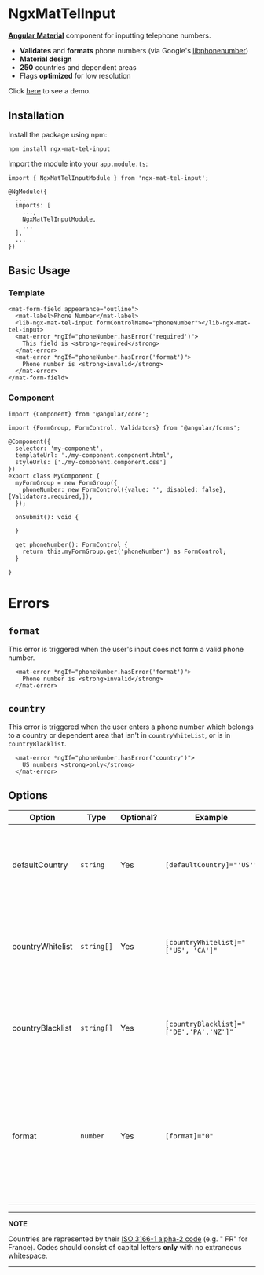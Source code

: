 # NgxMatTelInput

**[Angular Material](https://material.angular.io/)** component for inputting telephone numbers.

* **Validates** and **formats** phone numbers (via Google's [libphonenumber](https://github.com/google/libphonenumber))
* **Material design**
* **250** countries and dependent areas
* Flags **optimized** for low resolution

Click [here](https://ngx-mat-tel-input.web.app/) to see a demo.

## Installation

Install the package using npm:

    npm install ngx-mat-tel-input

Import the module into your `app.module.ts`:

    import { NgxMatTelInputModule } from 'ngx-mat-tel-input';

    @NgModule({
      ...
      imports: [
        ...,
        NgxMatTelInputModule,
        ...
      ],
      ...
    })

## Basic Usage

### Template

    <mat-form-field appearance="outline">
      <mat-label>Phone Number</mat-label>
      <lib-ngx-mat-tel-input formControlName="phoneNumber"></lib-ngx-mat-tel-input>
      <mat-error *ngIf="phoneNumber.hasError('required')">
        This field is <strong>required</strong>
      </mat-error>
      <mat-error *ngIf="phoneNumber.hasError('format')">
        Phone number is <strong>invalid</strong>
      </mat-error>
    </mat-form-field>

### Component

    import {Component} from '@angular/core';
    
    import {FormGroup, FormControl, Validators} from '@angular/forms';
    
    @Component({
      selector: 'my-component',
      templateUrl: './my-component.component.html',
      styleUrls: ['./my-component.component.css']
    })
    export class MyComponent { 
      myFormGroup = new FormGroup({
        phoneNumber: new FormControl({value: '', disabled: false}, [Validators.required,]),
      });
    
      onSubmit(): void {
    
      }
    
      get phoneNumber(): FormControl {
        return this.myFormGroup.get('phoneNumber') as FormControl;
      }
    
    }

# Errors

## `format`

This error is triggered when the user's input does not form a valid phone number.

      <mat-error *ngIf="phoneNumber.hasError('format')">
        Phone number is <strong>invalid</strong>
      </mat-error>

## `country`

This error is triggered when the user enters a phone number which belongs to a country or dependent area that isn't
in `countryWhiteList`, or is in `countryBlacklist`.

      <mat-error *ngIf="phoneNumber.hasError('country')">
        US numbers <strong>only</strong>
      </mat-error>

## Options

| Option           | Type       | Optional? | Example                                 | Description                                                                                                                                                                                       |
|------------------|------------|-----------|-----------------------------------------|---------------------------------------------------------------------------------------------------------------------------------------------------------------------------------------------------|
| defaultCountry   | `string`   | Yes       | `[defaultCountry]="'US'"`               | The country or dependent area to be selected by default in the country picker. If omitted, Afghanistan will be selected by default.                                                               |
| countryWhitelist | `string[]` | Yes       | `[countryWhitelist]="['US', 'CA']"`     | List of countries and dependent areas to **include** in the country picker. If omitted, all countries and dependant areas will be displayed.                                                      |
| countryBlacklist | `string[]` | Yes       | `[countryBlacklist]="['DE','PA','NZ']"` | List of countries and dependent areas to **exclude** from the country picker. If omitted, all countries and dependant areas will be displayed.                                                    |
| format           | `number`   | Yes       | `[format]="0"`                          | The format of the phone number written to form control bound to `lib-ngx-mat-tel-input`.<ul><li>0 - E164 *(Default)*</li><li>1 - INTERNATIONAL</li><li>2 - NATIONAL</li><li>3 - RFC3966</li></ul> |

---
**NOTE**

Countries are represented by their [ISO 3166-1 alpha-2 code](https://en.wikipedia.org/wiki/ISO_3166-1_alpha-2) (e.g. "
FR" for France). Codes should consist of capital letters **only** with no extraneous whitespace.

---
